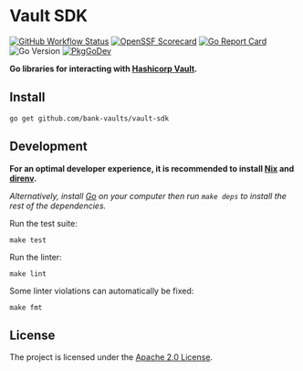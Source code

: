 # Vault SDK

[![GitHub Workflow Status](https://img.shields.io/github/actions/workflow/status/bank-vaults/vault-sdk/ci.yaml?branch=main&style=flat-square)](https://github.com/bank-vaults/vault-sdk/actions/workflows/ci.yaml?query=workflow%3ACI)
[![OpenSSF Scorecard](https://api.securityscorecards.dev/projects/github.com/bank-vaults/vault-sdk/badge?style=flat-square)](https://api.securityscorecards.dev/projects/github.com/bank-vaults/vault-sdk)
[![Go Report Card](https://goreportcard.com/badge/github.com/bank-vaults/vault-sdk?style=flat-square)](https://goreportcard.com/report/github.com/bank-vaults/vault-sdk)
![Go Version](https://img.shields.io/badge/go%20version-%3E=1.19-61CFDD.svg?style=flat-square)
[![PkgGoDev](https://pkg.go.dev/badge/mod/github.com/bank-vaults/vault-sdk)](https://pkg.go.dev/mod/github.com/bank-vaults/vault-sdk)

**Go libraries for interacting with [Hashicorp Vault](https://www.vaultproject.io/).**

## Install

```shell
go get github.com/bank-vaults/vault-sdk
```

## Development

**For an optimal developer experience, it is recommended to install [Nix](https://nixos.org/download.html) and [direnv](https://direnv.net/docs/installation.html).**

_Alternatively, install [Go](https://go.dev/dl/) on your computer then run `make deps` to install the rest of the dependencies._

Run the test suite:

```shell
make test
```

Run the linter:

```shell
make lint
```

Some linter violations can automatically be fixed:

```shell
make fmt
```

## License

The project is licensed under the [Apache 2.0 License](LICENSE).
